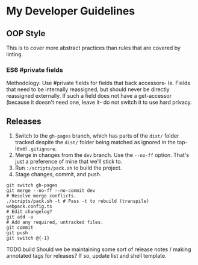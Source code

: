 
# My Developer Guidelines

## OOP Style

This is to cover more abstract practices than rules that are covered by linting.

### ES6 #private fields

Methodology: Use #private fields for fields that back accessors- Ie. Fields that need to be internally reassigned, but should never be directly reassigned externally. If such a field does not have a get-accessor (because it doesn't need one, leave it- do not switch it to use hard privacy.

## Releases

1. Switch to the `gh-pages` branch, which has parts of the `dist/` folder tracked despite the `dist/` folder being matched as ignored in the top-level `.gitignore`.
1. Merge in changes from the `dev` branch. Use the `--no-ff` option. That's just a preference of mine that we'll stick to.
1. Run `:/scripts/pack.sh` to build the project.
1. Stage changes, commit, and push.

```shell
git switch gh-pages
git merge --no-ff --no-commit dev
# Resolve merge conflicts.
./scripts/pack.sh -t # Pass -t to rebuild (transpile) webpack.config.ts
# Edit changelog?
git add -u
# Add any required, untracked files.
git commit
git push
git switch @{-1}
```

TODO.build Should we be maintaining some sort of release notes / making annotated tags for releases? If so, update list and shell template.
